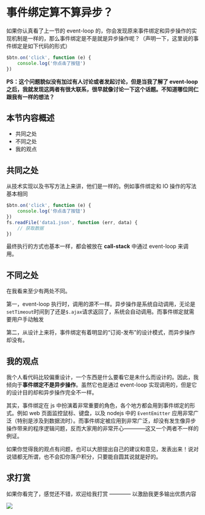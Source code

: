 # 事件绑定算不算异步？

如果你认真看了上一节的 event-loop 的，你会发现原来事件绑定和异步操作的实现机制是一样的，那么事件绑定是不是就是异步操作呢？（声明一下，这里说的事件绑定是如下代码的形式）

```javascript
$btn.on('click', function (e) {
    console.log('你点击了按钮')
})
```

**PS：这个问题貌似没有加过有人讨论或者发起讨论，但是当我了解了 event-loop 之后，我就发现这两者有很大联系，很早就像讨论一下这个话题。不知道哪位同仁跟我有一样的想法？**

## 本节内容概述

- 共同之处
- 不同之处
- 我的观点

## 共同之处

从技术实现以及书写方法上来讲，他们是一样的。例如事件绑定和 IO 操作的写法基本相同

```javascript
$btn.on('click', function (e) {
    console.log('你点击了按钮')
})
fs.readFile('data1.json', function (err, data) {
    // 获取数据
})
```

最终执行的方式也基本一样，都会被放在 **call-stack** 中通过 event-loop 来调用。

## 不同之处

在我看来至少有两处不同。

第一，event-loop 执行时，调用的源不一样。异步操作是系统自动调用，无论是`setTimeout`时间到了还是`$.ajax`请求返回了，系统会自动调用。而事件绑定就需要用户手动触发

第二，从设计上来将，事件绑定有着明显的“订阅-发布”的设计模式，而异步操作却没有。

## 我的观点

我个人看代码比较偏重设计，一个东西是什么要看它是未什么而设计的。因此，我倾向于**事件绑定不是异步操作**。虽然它也是通过 event-loop 实现调用的，但是它的设计目的却和异步操作完全不一样。

其实，事件绑定在 js 中扮演着非常重要的角色，各个地方都会用到事件绑定的形式。例如 web 页面监控鼠标、键盘，以及 nodejs 中的 `EventEmitter` 应用非常广泛（特别是涉及到数据流时）。而事件绑定被应用到非常广泛，却没有发生像异步操作带来的程序逻辑问题，反而大家用的非常开心————这又一个两者不一样的例证。

如果你觉得我的观点有问题，也可以大胆提出自己的建议和意见，发表出来！说对说错都无所谓，也不会扣你落户积分，只要能自圆其说就是好的。

## 求打赏

如果你看完了，感觉还不错，欢迎给我打赏 ———— 以激励我更多输出优质内容

![](http://images2015.cnblogs.com/blog/138012/201702/138012-20170228112237798-1507196643.png)

